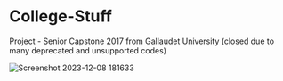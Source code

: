 # College-Stuff
Project - Senior Capstone 2017 from Gallaudet University (closed due to many deprecated and unsupported codes)

![Screenshot 2023-12-08 181633](https://github.com/Jerocam/College-Stuff/assets/11859396/a95674d3-b0e6-4684-8d29-883e5a67fb99)
